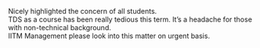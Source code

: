 Nicely highlighted the concern of all students.  
TDS as a course has been really tedious this term. It’s a headache for those
with non-technical background.  
IITM Management please look into this matter on urgent basis.